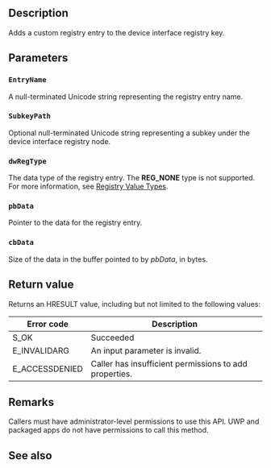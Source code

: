 ## Description

Adds a custom registry entry to the device interface registry key.

## Parameters

### `EntryName`

A null-terminated Unicode string representing the registry entry name.

### `SubkeyPath`

Optional null-terminated Unicode string representing a subkey under the device interface registry node.

### `dwRegType`

The data type of the registry entry. The **REG_NONE** type is not supported. For more information, see [Registry Value Types](https://learn.microsoft.com/windows/win32/sysinfo/registry-value-types).

### `pbData`

Pointer to the data for the registry entry.

### `cbData`

Size of the data in the buffer pointed to by *pbData*, in bytes.

## Return value

Returns an HRESULT value, including but not limited to the following values:

| Error code | Description |
|------------|-------------|
| S_OK | Succeeded |
| E_INVALIDARG | An input parameter is invalid. |
| E_ACCESSDENIED | Caller has insufficient permissions to add properties. |

## Remarks

Callers must have administrator-level permissions to use this API. UWP and packaged apps do not have permissions to call this method.

## See also
